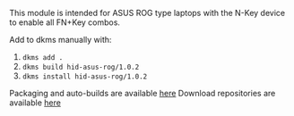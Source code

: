 This module is intended for ASUS ROG type laptops with the N-Key device to enable all FN+Key combos.

Add to dkms manually with:
1. `dkms add .`
2. `dkms build hid-asus-rog/1.0.2`
2. `dkms install hid-asus-rog/1.0.2`

Packaging and auto-builds are available [here](https://build.opensuse.org/package/show/home:luke_nukem:asus/hid-asus)
Download repositories are available [here](https://download.opensuse.org/repositories/home:/luke_nukem:/asus/)
